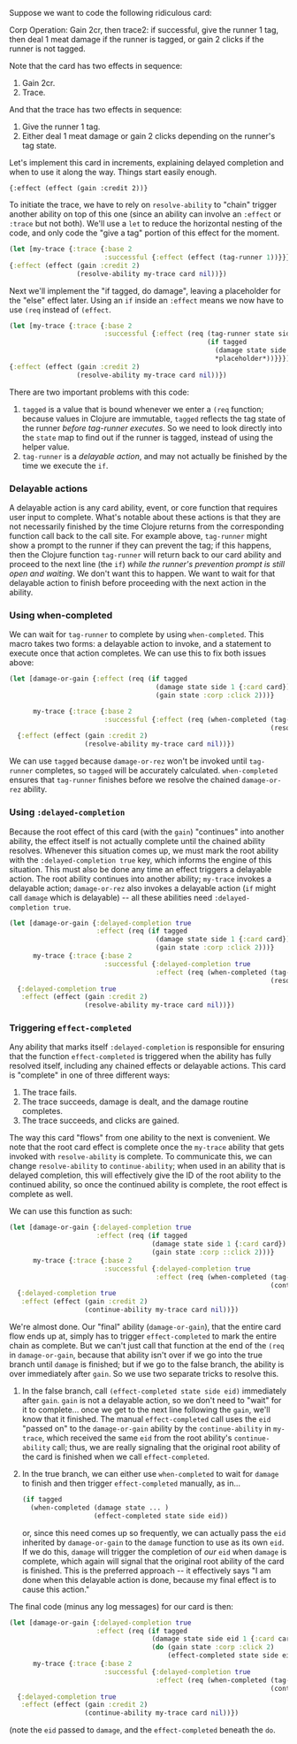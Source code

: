 Suppose we want to code the following ridiculous card:

Corp Operation: Gain 2cr, then trace2: if successful, give the runner 1 tag, then deal 1 meat damage if the runner is tagged, or gain 2 clicks if the runner is not tagged. 

Note that the card has two effects in sequence:

1. Gain 2cr.
2. Trace.

And that the trace has two effects in sequence:

1. Give the runner 1 tag.
2. Either deal 1 meat damage or gain 2 clicks depending on the runner's tag state.

Let's implement this card in increments, explaining delayed completion and when to use it along the way. Things start easily enough.

```
{:effect (effect (gain :credit 2))}
```

To initiate the trace, we have to rely on `resolve-ability` to "chain" trigger another ability on top of this one (since an ability can involve an `:effect` or `:trace` but not both). We'll use a `let` to reduce the horizontal nesting of the code, and only code the "give a tag" portion of this effect for the moment.

```clojure
(let [my-trace {:trace {:base 2
                        :successful {:effect (effect (tag-runner 1))}}}]
{:effect (effect (gain :credit 2)
                 (resolve-ability my-trace card nil))})
```

Next we'll implement the "if tagged, do damage", leaving a placeholder for the "else" effect later. Using an `if` inside an `:effect` means we now have to use `(req` instead of `(effect`.

```clojure
(let [my-trace {:trace {:base 2
                        :successful {:effect (req (tag-runner state side 1)
                                                  (if tagged
                                                    (damage state side 1 {:card card})
                                                    *placeholder*))}}}]
{:effect (effect (gain :credit 2)
                 (resolve-ability my-trace card nil))})
```

There are two important problems with this code:

1. `tagged` is a value that is bound whenever we enter a `(req` function; because values in Clojure are immutable, `tagged` reflects the tag state of the runner _before tag-runner executes_. So we need to look directly into the `state` map to find out if the runner is tagged, instead of using the helper value.
2. `tag-runner` is a _delayable action_, and may not actually be finished by the time we execute the `if`.

### Delayable actions

A delayable action is any card ability, event, or core function that requires user input to complete. What's notable about these actions is that they are not necessarily finished by the time Clojure returns from the corresponding function call back to the call site. For example above, `tag-runner` might show a prompt to the runner if they can prevent the tag; if this happens, then the Clojure function `tag-runner` will return back to our card ability and proceed to the next line (the `if`) _while the runner's prevention prompt is still open and waiting_. We don't want this to happen. We want to wait for that delayable action to finish before proceeding with the next action in the ability.

### Using when-completed

We can wait for `tag-runner` to complete by using `when-completed`. This macro takes two forms: a delayable action to invoke, and a statement to execute once that action completes. We can use this to fix both issues above:

```clojure
(let [damage-or-gain {:effect (req (if tagged
                                     (damage state side 1 {:card card})
                                     (gain state :corp :click 2)))}

      my-trace {:trace {:base 2
                        :successful {:effect (req (when-completed (tag-runner state side 1)
                                                                  (resolve-ability state side damage-or-gain card nil)))}}}]
  {:effect (effect (gain :credit 2)
                   (resolve-ability my-trace card nil))})
```

We can use `tagged` because `damage-or-rez` won't be invoked until `tag-runner` completes, so `tagged` will be accurately calculated. `when-completed` ensures that `tag-runner` finishes before we resolve the chained `damage-or-rez` ability.

### Using `:delayed-completion`

Because the root effect of this card (with the `gain`) "continues" into another ability, the effect itself is not actually complete until the chained ability resolves. Whenever this situation comes up, we must mark the root ability with the `:delayed-completion true` key, which informs the engine of this situation. This must also be done any time an effect triggers a delayable action. The root ability continues into another ability; `my-trace` invokes a delayable action; `damage-or-rez` also invokes a delayable action (`if` might call `damage` which is delayable) -- all these abilities need `:delayed-completion true`.

```clojure
(let [damage-or-gain {:delayed-completion true
                      :effect (req (if tagged
                                     (damage state side 1 {:card card})
                                     (gain state :corp :click 2)))}
      my-trace {:trace {:base 2
                        :successful {:delayed-completion true
                                     :effect (req (when-completed (tag-runner state side 1)
                                                                  (resolve-ability state side damage-or-gain card nil)))}}}]
  {:delayed-completion true
   :effect (effect (gain :credit 2)
                   (resolve-ability my-trace card nil))})
```

### Triggering `effect-completed`

Any ability that marks itself `:delayed-completion` is responsible for ensuring that the function `effect-completed` is triggered when the ability has fully resolved itself, including any chained effects or delayable actions. This card is "complete" in one of three different ways:

1. The trace fails.
2. The trace succeeds, damage is dealt, and the damage routine completes.
3. The trace succeeds, and clicks are gained.

The way this card "flows" from one ability to the next is convenient. We note that the root card effect is complete once the `my-trace` ability that gets invoked with `resolve-ability` is complete. To communicate this, we can change `resolve-ability` to `continue-ability`; when used in an ability that is delayed completion, this will effectively give the ID of the root ability to the continued ability, so once the continued ability is complete, the root effect is complete as well. 

We can use this function as such:

```clojure
(let [damage-or-gain {:delayed-completion true
                      :effect (req (if tagged
                                    (damage state side 1 {:card card})
                                    (gain state :corp ::click 2)))}
      my-trace {:trace {:base 2
                        :successful {:delayed-completion true
                                     :effect (req (when-completed (tag-runner state side 1)
                                                                  (continue-ability state side damage-or-gain card nil)))}}}]
  {:delayed-completion true
   :effect (effect (gain :credit 2)
                   (continue-ability my-trace card nil))})
```

We're almost done. Our "final" ability (`damage-or-gain`), that the entire card flow ends up at, simply has to trigger `effect-completed` to mark the entire chain as complete. But we can't just call that function at the end of the `(req` in `damage-or-gain`, because that ability isn't over if we go into the true branch until `damage` is finished; but if we go to the false branch, the ability is over immediately after `gain`. So we use two separate tricks to resolve this.

1. In the false branch, call `(effect-completed state side eid)` immediately after `gain`. `gain` is not a delayable action, so we don't need to "wait" for it to complete... once we get to the next line following the `gain`, we'll know that it finished. The manual `effect-completed` call uses the `eid` "passed on" to the `damage-or-gain` ability by the `continue-ability` in `my-trace`, which received the same `eid` from the root ability's `continue-ability` call; thus, we are really signaling that the original root ability of the card is finished when we call `effect-completed`.

2. In the true branch, we can either use `when-completed` to wait for `damage` to finish and then trigger `effect-completed` manually, as in...

    ```clojure
    (if tagged
      (when-completed (damage state ... )
                      (effect-completed state side eid))
    ```

    or, since this need comes up so frequently, we can actually pass the `eid` inherited by `damage-or-gain` to the `damage` function to use as its own `eid`. If we do this, `damage` will trigger the completion of _our_ `eid` when `damage` is complete, which again will signal that the original root ability of the card is finished. This is the preferred approach -- it effectively says "I am done when this delayable action is done, because my final effect is to cause this action."

The final code (minus any log messages) for our card is then:

```clojure
(let [damage-or-gain {:delayed-completion true
                      :effect (req (if tagged
                                    (damage state side eid 1 {:card card})
                                    (do (gain state :corp :click 2)
                                        (effect-completed state side eid))))}
      my-trace {:trace {:base 2
                        :successful {:delayed-completion true
                                     :effect (req (when-completed (tag-runner state side 1)
                                                                  (continue-ability state side damage-or-gain card nil)))}}}]
  {:delayed-completion true
   :effect (effect (gain :credit 2)
                   (continue-ability my-trace card nil))})
```

(note the `eid` passed to `damage`, and the `effect-completed` beneath the `do`.